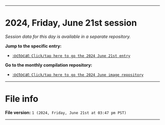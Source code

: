 
***

# 2024, Friday, June 21st session

_Session data for this day is available in a separate repository._

**Jump to the specific entry:**

- [:octocat: `Click/tap here to go the 2024 June 21st entry`](https://github.com/seanpm2001/SeansLifeArchive_Images_MotorWorld_CarFactory_Y2024_V6/tree/SeansLifeArchive_Images_MotorWorld_CarFactory_Y2024_V6_Main-dev/2024/06_June/21/)

**Go to the monthly compilation repository:**

- [:octocat: `Click/tap here to go the 2024 June image repository`](https://github.com/seanpm2001/SeansLifeArchive_Images_MotorWorld_CarFactory_Y2024_V6/)

***

# File info

**File version:** `1 (2024, Friday, June 21st at 03:47 pm PST)`

***
